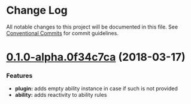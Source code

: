 # Change Log

All notable changes to this project will be documented in this file.
See [Conventional Commits](https://conventionalcommits.org) for commit guidelines.

<a name="0.1.0-alpha.0f34c7ca"></a>
# [0.1.0-alpha.0f34c7ca](https://github.com/stalniy/casl/compare/@casl/vue@0.1.0...@casl/vue@0.1.0-alpha.0f34c7ca) (2018-03-17)


### Features

* **plugin:** adds empty ability instance in case if such is not provided
* **ability:** adds reactivity to ability rules
